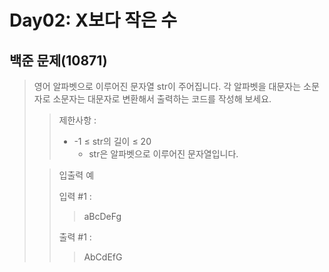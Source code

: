 # Day02: X보다 작은 수
## 백준 문제(10871)
> 영어 알파벳으로 이루어진 문자열 str이 주어집니다. 각 알파벳을 대문자는 소문자로 소문자는 대문자로 변환해서 출력하는 코드를 작성해 보세요.
>
>  >제한사항 :
> >
> > - -1 ≤ str의 길이 ≤ 20
> >   - str은 알파벳으로 이루어진 문자열입니다.
>
> > 입출력 예
> >
> > 입력 #1 :
> > > aBcDeFg
> >
> > 출력 #1 :
> > > AbCdEfG